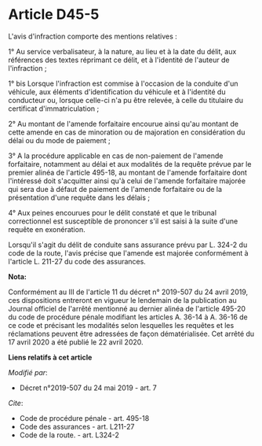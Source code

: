 # Article D45-5

L'avis d'infraction comporte des mentions relatives :

1° Au service verbalisateur, à la nature, au lieu et à la date du délit, aux références des textes réprimant ce délit, et à
l'identité de l'auteur de l'infraction ;

1° bis Lorsque l'infraction est commise à l'occasion de la conduite d'un véhicule, aux éléments d'identification du véhicule
et à l'identité du conducteur ou, lorsque celle-ci n'a pu être relevée, à celle du titulaire du certificat
d'immatriculation ;

2° Au montant de l'amende forfaitaire encourue ainsi qu'au montant de cette amende en cas de minoration ou de majoration en
considération du délai ou du mode de paiement ;

3° A la procédure applicable en cas de non-paiement de l'amende forfaitaire, notamment au délai et aux modalités de la
requête prévue par le premier alinéa de l'article 495-18, au montant de l'amende forfaitaire dont l'intéressé doit
s'acquitter ainsi qu'à celui de l'amende forfaitaire majorée qui sera due à défaut de paiement de l'amende forfaitaire ou de
la présentation d'une requête dans les délais ;

4° Aux peines encourues pour le délit constaté et que le tribunal correctionnel est susceptible de prononcer s'il est saisi à
la suite d'une requête en exonération.

Lorsqu'il s'agit du délit de conduite sans assurance prévu par L. 324-2 du code de la route, l'avis précise que l'amende est
majorée conformément à l'article L. 211-27 du code des assurances.

**Nota:**

Conformément au III de l'article 11 du décret n° 2019-507 du 24 avril 2019, ces dispositions entreront en vigueur le
lendemain de la publication au Journal officiel de l'arrêté mentionné au dernier alinéa de l'article 495-20 du code de
procédure pénale modifiant les articles A. 36-14 à A. 36-16 de ce code et précisant les modalités selon lesquelles les
requêtes et les réclamations peuvent être adressées de façon dématérialisée. Cet arrêté du 17 avril 2020 a été publié le 22
avril 2020.

**Liens relatifs à cet article**

_Modifié par_:

  - Décret n°2019-507 du 24 mai 2019 - art. 7

_Cite_:

  - Code de procédure pénale - art. 495-18
  - Code des assurances - art. L211-27
  - Code de la route. - art. L324-2
